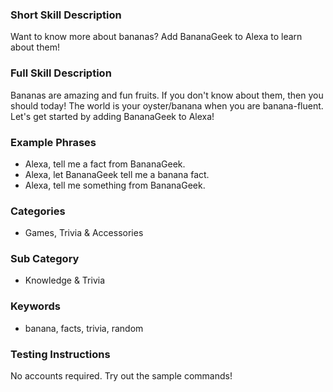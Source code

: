 ### Short Skill Description

Want to know more about bananas? Add BananaGeek to Alexa to learn about them!

### Full Skill Description

Bananas are amazing and fun fruits. If you don't know about them, then you should today! The world is your oyster/banana when you are banana-fluent. Let's get started by adding BananaGeek to Alexa!

### Example Phrases

- Alexa, tell me a fact from BananaGeek.
- Alexa, let BananaGeek tell me a banana fact.
- Alexa, tell me something from BananaGeek.

### Categories

- Games, Trivia & Accessories

### Sub Category

- Knowledge & Trivia

### Keywords

- banana, facts, trivia, random


### Testing Instructions

No accounts required. Try out the sample commands!
